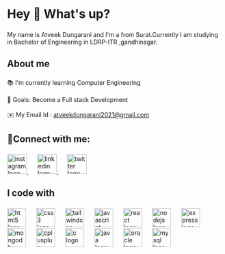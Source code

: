 <h1 align="left">Hey 👋 What's up?</h1>

###

<p align="left">My name is Atveek Dungarani and I'm a  from Surat.Currently I am studying in Bachelor of Engineering in LDRP-ITR  ,gandhinagar.</p>

###

<h2 align="left">About me</h2>

###

<p align="left">📚 I'm currently learning Computer Engineering<br><br>🎯 Goals: Become a Full stack Development<br><br>✉️ My Email Id  : <a href="mailto: atveekdungarani2021@gmail.com">atveekdungarani2021@gmail.com</a></p>

###

<p align="left"></p>

###

<h2 align="left">🔗Connect with me:</h2>

###

<div align="left">
  <a href="https://www.instagram.com/atveek_dungarani/" target="blank">
  <img src="https://cdn.simpleicons.org/instagram/E4405F" height="46" alt="instagram logo"  />
  <img width="16" /></a>
  <a href="https://www.linkedin.com/in/atveek-dungarani-775b72234/?trk=public_profile_browsemap&originalSubdomain=in" target="blank">
  <img src="https://cdn.simpleicons.org/linkedin/0A66C2" height="46" alt="linkedin logo"  />
  <img width="16" /></a>
  <a href="https://twitter.com/atveekDungarani">
  <img src="https://cdn.simpleicons.org/twitter/1DA1F2" height="46" alt="twitter logo"  /></a>
</div>

###

<h2 align="left">I code with</h2>

###

<div align="left">
  <img src="https://cdn.jsdelivr.net/gh/devicons/devicon/icons/html5/html5-original.svg" height="44" alt="html5 logo"  />
  <img width="16" />
  <img src="https://cdn.jsdelivr.net/gh/devicons/devicon/icons/css3/css3-original.svg" height="44" alt="css3 logo"  />
  <img width="16" />
  <img src="https://cdn.jsdelivr.net/gh/devicons/devicon/icons/tailwindcss/tailwindcss-plain.svg" height="44" alt="tailwindcss logo"  />
  <img width="16" />
  <img src="https://cdn.jsdelivr.net/gh/devicons/devicon/icons/javascript/javascript-original.svg" height="44" alt="javascript logo"  />
  <img width="16" />
  <img src="https://cdn.jsdelivr.net/gh/devicons/devicon/icons/react/react-original.svg" height="44" alt="react logo"  />
  <img width="16" />
  <img src="https://cdn.jsdelivr.net/gh/devicons/devicon/icons/nodejs/nodejs-original.svg" height="44" alt="nodejs logo"  />
  <img width="16" />
  <img src="https://cdn.jsdelivr.net/gh/devicons/devicon/icons/express/express-original.svg" height="44" alt="express logo"  />
  <img width="16" />
  <img src="https://cdn.jsdelivr.net/gh/devicons/devicon/icons/mongodb/mongodb-original.svg" height="44" alt="mongodb logo"  />
  <img width="16" />
  <img src="https://cdn.jsdelivr.net/gh/devicons/devicon/icons/cplusplus/cplusplus-original.svg" height="44" alt="cplusplus logo"  />
  <img width="16" />
  <img src="https://cdn.jsdelivr.net/gh/devicons/devicon/icons/c/c-original.svg" height="44" alt="c logo"  />
  <img width="16" />
  <img src="https://cdn.jsdelivr.net/gh/devicons/devicon/icons/java/java-original.svg" height="44" alt="java logo"  />
  <img width="16" />
  <img src="https://cdn.jsdelivr.net/gh/devicons/devicon/icons/oracle/oracle-original.svg" height="44" alt="oracle logo"  />
  <img width="16" />
  <img src="https://cdn.jsdelivr.net/gh/devicons/devicon/icons/mysql/mysql-original.svg" height="44" alt="mysql logo"  />
</div>

###
